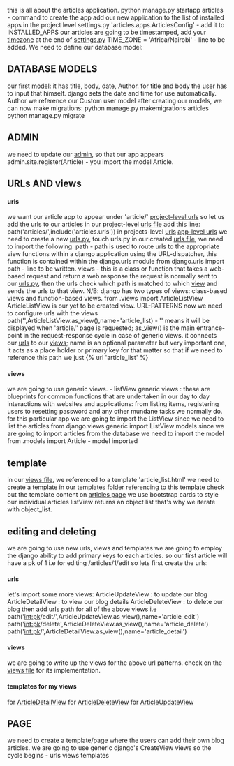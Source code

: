 this is all about the articles application.
    python manage.py startapp articles - command to create the app
add our new application to the list of installed apps in the project level settings.py
    'articles.apps.ArticlesConfig' - add it to INSTALLED_APPS
our articles are going to be timestamped, add your [timezone](https://en.wikipedia.org/wiki/List_of_tz_database_time_zones) at the end of [settings.py](../news_project/settings.py)
    TIME_ZONE = 'Africa/Nairobi' - line to be added.
We need to  define our database model:
 ## DATABASE MODELS
 our first [model](models.py):
    it has title, body, date, Author.
    for title and body the user has to input that himself.
    django sets the date and time for use automatically.
    Author we reference our Custom user model
after creating our models, we can now make migrations:
    python manage.py makemigrations articles
    python manage.py migrate

## ADMIN
we need to update our [admin](admin.py), so that our app appears
    admin.site.register(Article) - you import the model Article.

## URLs AND views
#### urls
we want our article app to appear under 'article/'
[project-level urls](../news_project/urls.py)
    so let us add the urls to our articles in our project-level [urls file](../news_project/urls.py)
    add this line:
    path('articles/',include('articles.urls')) in projects-level [urls](../news_project/urls.py)
[app-level urls](./urls.py)
    we need to create a new [urls.py](./urls.py), touch urls.py
    in our created [urls file](./urls.py), we need to import the following:
        path - path is used to route urls to the appropriate view functions within a django application using the URL-dispatcher, this function is contained within the django.urls module
            from django.urls import path - line to be written.
        views - this is a class or function that takes a web-based request and return a web response.the request is normally sent to our [urls.py](./urls.py), then the urls check which path is matched to which [view](./views.py) and sends the urls to that view.
        N/B: django has two types of views: class-based views and function-based views.
            from .views import ArticleListView
            ArticleListView is our yet to be created view.
URL-PATTERNS
    now we need to configure urls with the views
    path('',ArticleListView.as_view(),name='article_list) - '' means it will be displayed when 'article/' page is requested; as_view() is the main entrance-point in the request-response cycle in case of generic views. it connects our [urls](./urls.py) to our [views](./views.py); name is an optional parameter but very important one, it acts as a place holder or primary key for that matter so that if we need to reference this path we just {% url 'article_list' %}
#### views
we are going to use generic views. - listView
    generic views : these are blueprints for common functions that are undertaken in our day to day interactions with websites and applications: from listing items, registering users to resetting password and any other mundane tasks we normally do.
    for this particular app we are going to import the ListView since we need to list the articles
        from django.views.generic import ListView
models
    since we are going to import articles from the database we need to import the model
        from .models import Article - model imported
## template
in our [views file](./views.py), we referenced to a template 'article_list.html' 
we need to create a template in our templates folder referencing to this template
check out the template content on [articles page](../templates/article_list.html)
we use bootstrap cards to style our individual articles
listView returns an object list that's why we iterate with object_list.

## editing and deleting
we are going to use new urls, views and templates
we are going to employ the django ability to add primary keys to each articles.
so our first article will have a pk of 1 i.e for editing /articles/1/edit
so lets first create the urls:
#### urls
let's import some more views:
    ArticleUpdateView : to update our blog
    ArticleDetailView : to view our blog details
    ArticleDeleteView : to delete our blog
then add urls path for all of the above views
    i.e path('<int:pk>/edit/',ArticleUpdateView.as_view(),name='article_edit')
    path('<int:pk>/delete',ArticleDeleteView.as_view(),name='article_delete')
    path('<int:pk>/',ArticleDetailView.as_view(),name='article_detail')

#### views
we are going to write up the views for the above url patterns.
    check on the [views file](./views.py) for its implementation.

#### templates for my views
for [ArticleDetailView](../templates/article_detail.html)
for [ArticleDeleteView](../templates/article_delete.html)
for [ArticleUpdateView](../templates/article_edit.html)

## PAGE
we need to create a template/page where the users can add their own blog articles.
we are going to use generic django's CreateView views
so the cycle begins - urls
                      views
                      templates
